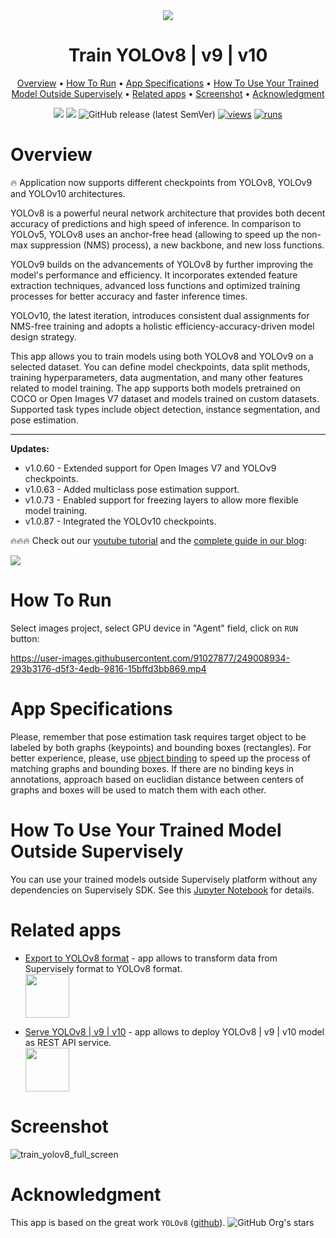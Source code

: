 
<div align="center" markdown>
<img src="https://github.com/user-attachments/assets/820466a4-8623-4682-bde1-414a46960291"/>  

# Train YOLOv8 | v9 | v10

<p align="center">
  <a href="#Overview">Overview</a> •
  <a href="#How-To-Run">How To Run</a> •
  <a href="#App-Specifications">App Specifications</a> •
  <a href="#How-To-Use-Your-Trained-Model-Outside-Supervisely">How To Use Your Trained Model Outside Supervisely</a> •
  <a href="#Related-apps">Related apps</a> •
  <a href="#Screenshot">Screenshot</a> •
  <a href="#Acknowledgment">Acknowledgment</a>
</p>

[![](https://img.shields.io/badge/supervisely-ecosystem-brightgreen)](https://ecosystem.supervise.ly/apps/supervisely-ecosystem/yolov8/train)
[![](https://img.shields.io/badge/slack-chat-green.svg?logo=slack)](https://supervise.ly/slack)
![GitHub release (latest SemVer)](https://img.shields.io/github/v/release/supervisely-ecosystem/yolov8)
[![views](https://app.supervise.ly/img/badges/views/supervisely-ecosystem/yolov8/train.png)](https://supervise.ly)
[![runs](https://app.supervise.ly/img/badges/runs/supervisely-ecosystem/yolov8/train.png)](https://supervise.ly)

</div>

# Overview

🔥 Application now supports different checkpoints from YOLOv8, YOLOv9 and YOLOv10 architectures.

YOLOv8 is a powerful neural network architecture that provides both decent accuracy of predictions and high speed of inference. In comparison to YOLOv5, YOLOv8 uses an anchor-free head (allowing to speed up the non-max suppression (NMS) process), a new backbone, and new loss functions.

YOLOv9 builds on the advancements of YOLOv8 by further improving the model's performance and efficiency. It incorporates extended feature extraction techniques, advanced loss functions and optimized training processes for better accuracy and faster inference times.

YOLOv10, the latest iteration, introduces consistent dual assignments for NMS-free training and adopts a holistic efficiency-accuracy-driven model design strategy.

This app allows you to train models using both YOLOv8 and YOLOv9 on a selected dataset. You can define model checkpoints, data split methods, training hyperparameters, data augmentation, and many other features related to model training. The app supports both models pretrained on COCO or Open Images V7 dataset and models trained on custom datasets. Supported task types include object detection, instance segmentation, and pose estimation.

---

**Updates:**

- v1.0.60 - Extended support for Open Images V7 and YOLOv9 checkpoints.
- v1.0.63 - Added multiclass pose estimation support.
- v1.0.73 - Enabled support for freezing layers to allow more flexible model training.
- v1.0.87 - Integrated the YOLOv10 checkpoints.

🔥🔥🔥 Check out our [youtube tutorial](https://youtu.be/Rsr8xWJ6s9I) and the [complete guide in our blog](https://supervisely.com/blog/train-yolov8-on-custom-data-no-code/):   

<a href="https://youtu.be/Rsr8xWJ6s9I" target="_blank"><img src="https://github.com/supervisely-ecosystem/yolov8/assets/12828725/beb89aaf-94cb-4044-84f1-33f2f17bbe7e"/></a>

# How To Run

Select images project, select GPU device in "Agent" field, click on `RUN` button:

https://user-images.githubusercontent.com/91027877/249008934-293b3176-d5f3-4edb-9816-15bffd3bb869.mp4

# App Specifications

Please, remember that pose estimation task requires target object to be labeled by both graphs (keypoints) and bounding boxes (rectangles). For better experience, please, use [object binding](https://developer.supervisely.com/advanced-user-guide/objects-binding) to speed up the process of matching graphs and bounding boxes. If there are no binding keys in annotations, approach based on euclidian distance between centers of graphs and boxes will be used to match them with each other.

# How To Use Your Trained Model Outside Supervisely

You can use your trained models outside Supervisely platform without any dependencies on Supervisely SDK. See this [Jupyter Notebook](https://github.com/supervisely-ecosystem/yolov8/blob/master/outside_supervisely/inference_outside_supervisely.ipynb) for details.

# Related apps

- [Export to YOLOv8 format](https://ecosystem.supervise.ly/apps/export-to-yolov8) - app allows to transform data from Supervisely format to YOLOv8 format.   
    <img data-key="sly-module-link" data-module-slug="supervisely-ecosystem/export-to-yolov8" src="https://github.com/supervisely-ecosystem/yolov8/assets/115161827/01d6658f-11c3-40a3-8ff5-100a27fa1480" height="70px" margin-bottom="20px"/>  

- [Serve YOLOv8 | v9 | v10](https://ecosystem.supervise.ly/apps/yolov8/serve) - app allows to deploy YOLOv8 | v9 | v10 model as REST API service.   
    <img data-key="sly-module-link" data-module-slug="supervisely-ecosystem/yolov8/serve" src="https://github.com/supervisely-ecosystem/yolov8/assets/115161827/721f5344-013c-4466-bc05-88cc3efef5ca" height="70px" margin-bottom="20px"/>
  
# Screenshot

![train_yolov8_full_screen](https://user-images.githubusercontent.com/91027877/250972249-7d27d601-3aa8-4614-bf11-d4d71a425602.png)


# Acknowledgment

This app is based on the great work `YOLOv8` ([github](https://github.com/ultralytics/ultralytics)). ![GitHub Org's stars](https://img.shields.io/github/stars/ultralytics/ultralytics?style=social)

